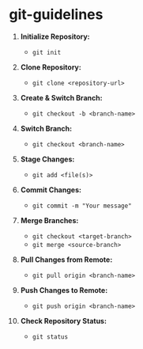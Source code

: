 # git-guidelines

1. **Initialize Repository:**
   - `git init`

2. **Clone Repository:**
   - `git clone <repository-url>`

3. **Create & Switch Branch:**
   - `git checkout -b <branch-name>`

4. **Switch Branch:**
   - `git checkout <branch-name>`

5. **Stage Changes:**
   - `git add <file(s)>`

6. **Commit Changes:**
   - `git commit -m "Your message"`

7. **Merge Branches:**
   - `git checkout <target-branch>`
   - `git merge <source-branch>`

8. **Pull Changes from Remote:**
   - `git pull origin <branch-name>`

9. **Push Changes to Remote:**
   - `git push origin <branch-name>`

10. **Check Repository Status:**
    - `git status`
